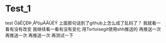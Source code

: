 ﻿# Test_1
test
ÕâÊÇÐÞ¸ÄºóµÄÄÚÈÝ
上面那句话到了github上怎么成了乱码了？
我就看一看有没有改变
我继续看一看有没有变化
用Tortoisegit使用shh推送的
再推送一次
再推送一次
再推送一次
再测试一下